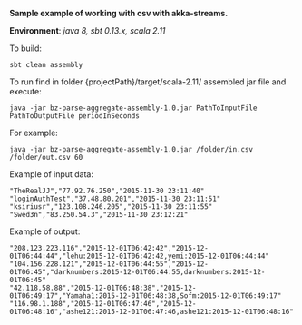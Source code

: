 
****Sample example of working with csv with akka-streams.****

**Environment**: _java 8, sbt 0.13.x, scala 2.11_

To build:

    sbt clean assembly

To run find in folder {projectPath}/target/scala-2.11/ assembled jar file and execute:

    java -jar bz-parse-aggregate-assembly-1.0.jar PathToInputFile PathToOutputFile periodInSeconds

For example:

    java -jar bz-parse-aggregate-assembly-1.0.jar /folder/in.csv /folder/out.csv 60

Example of input data:

    "TheRealJJ","77.92.76.250","2015-11-30 23:11:40"
    "loginAuthTest","37.48.80.201","2015-11-30 23:11:51"
    "ksiriusr","123.108.246.205","2015-11-30 23:11:55"
    "Swed3n","83.250.54.3","2015-11-30 23:12:21"

Example of output:
    
    "208.123.223.116","2015-12-01T06:42:42","2015-12-01T06:44:44","lehu:2015-12-01T06:42:42,yemi:2015-12-01T06:44:44"
    "104.156.228.121","2015-12-01T06:44:55","2015-12-01T06:45","darknumbers:2015-12-01T06:44:55,darknumbers:2015-12-01T06:45"
    "42.118.58.88","2015-12-01T06:48:38","2015-12-01T06:49:17","Yamaha1:2015-12-01T06:48:38,Sofm:2015-12-01T06:49:17"
    "116.98.1.188","2015-12-01T06:47:46","2015-12-01T06:48:16","ashe121:2015-12-01T06:47:46,ashe121:2015-12-01T06:48:16"